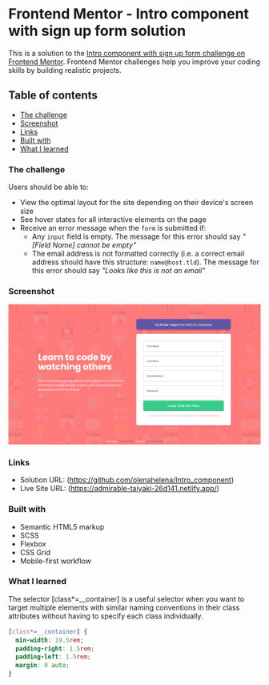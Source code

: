 # Frontend Mentor - Intro component with sign up form solution

This is a solution to the [Intro component with sign up form challenge on Frontend Mentor](https://www.frontendmentor.io/challenges/intro-component-with-signup-form-5cf91bd49edda32581d28fd1). Frontend Mentor challenges help you improve your coding skills by building realistic projects. 

## Table of contents

  - [The challenge](#the-challenge)
  - [Screenshot](#screenshot)
  - [Links](#links)
  - [Built with](#built-with)
  - [What I learned](#what-i-learned)


### The challenge

Users should be able to:

- View the optimal layout for the site depending on their device's screen size
- See hover states for all interactive elements on the page
- Receive an error message when the `form` is submitted if:
  - Any `input` field is empty. The message for this error should say *"[Field Name] cannot be empty"*
  - The email address is not formatted correctly (i.e. a correct email address should have this structure: `name@host.tld`). The message for this error should say *"Looks like this is not an email"*

### Screenshot

![](/desktop_screenshot.png)

### Links

- Solution URL: (https://github.com/olenahelena/Intro_component)
- Live Site URL: (https://admirable-taiyaki-26d141.netlify.app/)


### Built with

- Semantic HTML5 markup
- SCSS
- Flexbox
- CSS Grid
- Mobile-first workflow

### What I learned

The selector [class*=__container] is a useful selector when you want to target multiple elements with similar naming conventions in their class attributes without having to specify each class individually.

```css
[class*=__container] {
  min-width: 19.5rem;
  padding-right: 1.5rem;
  padding-left: 1.5rem;
  margin: 0 auto;
}
```
